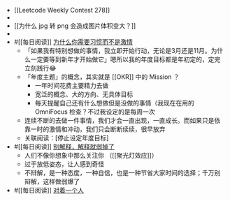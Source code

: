 - [[Leetcode Weekly Contest 278]]
-
- [[为什么 jpg 转 png 会造成图片体积变大？]]
-
- #[[每日阅读]] [为什么你需要习惯而不是激情](http://xiao.do/issues/079-1000344)
	- 「如果我有特别想做的事情，我立即开始行动，无论是3月还是11月。为什么一定要等到新年才开始做它」嗯所以我的年度目标都是年初定的，定完立刻践行😂
	- 「年度主题」的概念，其实就是 [[OKR]] 中的 Mission ？
		- 一年时间花费主要精力去做
		- 宽泛的概念、大的方向、无具体目标
		- 每天提醒自己还有什么想做但是没做的事情（我现在在用的 OmniFocus 检查？不过我设定的是每周一次
	- 连续不断的去做一件事情，我们才会一直出现，一直成长。而如果只是依靠一时的激情和冲动，我们只会断断续续，很早放弃
	- 关联阅读：[停止设定年度目标]
- #[[每日阅读]] [别解释，解释就弱掉了](https://happyxiao.com/defend/)
	- 人们不像你想象中那么关注你 （[[聚光灯效应]]）
	- 过于放低姿态，让人感到奇怪
	- 不辩解，是一种态度，一种自信，也是一种节省大家时间的选择；千万别辩解，这样做弱爆了
- #[[每日阅读]] [对着一个人](https://happyxiao.com/only-on)